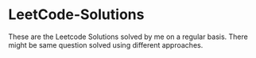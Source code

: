 # LeetCode-Solutions

These are the Leetcode Solutions solved by me on a regular basis.
There might be same question solved using different approaches.

